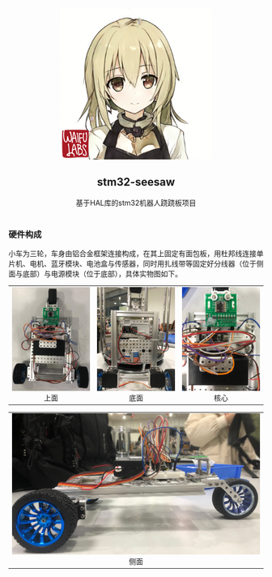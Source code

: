 <div align="center">
  <img src="imgs/head.png" width = "300" height = "300" alt="KanbanMusume"><br>
  <h2>stm32-seesaw</h2>
  基于HAL库的stm32机器人跷跷板项目<br><br>
</div>

### 硬件构成
小车为三轮，车身由铝合金框架连接构成，在其上固定有面包板，用杜邦线连接单片机、电机、蓝牙模块、电池盒与传感器，同时用扎线带等固定好分线器（位于侧面与底部）与电源模块（位于底部），具体实物图如下。

<table>
	<tr>
		<td><img src="imgs/car_above.jpg"><center>上面</center></td>
		<td><img src="imgs/car_below.jpg"><center>底面</center></td>
        <td><img src="imgs/car_core.jpg"><center>核心</center></td>
	</tr>
</table>

<table>
	<tr>
		<td><img src="imgs/car_side.jpg"><center>侧面</center></td>
	</tr>
</table>

